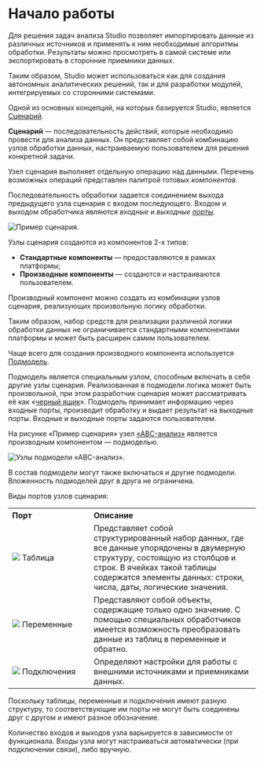 # Начало работы

Для решения задач анализа Studio позволяет импортировать данные из различных источников и применять к ним необходимые алгоритмы обработки. Результаты можно просмотреть в самой системе или экспортировать в сторонние приемники данных.

Таким образом, Studio может использоваться как для создания автономных аналитических решений, так и для разработки модулей, интегрируемых со сторонними системами.

Одной из основных концепций, на которых базируется Studio, является [Сценарий](./first-scenario.md).

**Сценарий** — последовательность действий, которые необходимо провести для анализа данных. Он представляет собой комбинацию узлов обработки данных, настраиваемую пользователем для решения конкретной задачи.

Узел сценария выполняет отдельную операцию над данными. Перечень возможных операций представлен палитрой готовых *компонентов*.

Последовательность обработки задается соединением выхода предыдущего узла сценария с входом последующего. Входом и выходом обработчика являются *входные* и *выходные [порты](../scenario/ports/README.md)*.

![Пример сценария.](./readme-1.png)

Узлы сценария создаются из компонентов 2-х типов:

* **Стандартные компоненты** — предоставляются в рамках платформы;
* **Производные компоненты** — создаются и настраиваются пользователем.

Производный компонент можно создать из комбинации узлов сценария, реализующих произвольную логику обработки.

Таким образом, набор средств для реализации различной логики обработки данных не ограничивается стандартными компонентами платформы и может быть расширен самим пользователем.

Чаще всего для создания производного компонента используется [Подмодель](../processors/control/submodel.md).

Подмодель является специальным узлом, способным включать в себя другие узлы сценария. Реализованная в подмодели логика может быть произвольной, при этом разработчик сценария может рассматривать её как «[черный ящик](https://wiki.loginom.ru/articles/black-box.html)». Подмодель принимает информацию через входные порты, производит обработку и выдает результат на выходные порты. Входные и выходные порты задаются пользователем.

На рисунке «Пример сценария» узел [«ABC-анализ»](https://wiki.loginom.ru/articles/abc-analysis.html) является производным компонентом — подмоделью.

![Узлы подмодели «ABC-анализ».](./readme-2.png)

В состав подмодели могут также включаться и другие подмодели. Вложенность подмоделей друг в друга не ограничена.

Виды портов узлов сценария:

<table>
    <tr>
        <th align="left" width="150">Порт</th>
        <th align="left">Описание</th>
    </tr>
    <tr>
        <td><img src="../images/icons/app/node/ports/inputs/table_inactive.svg"> Таблица</td>
        <td>Представляет собой структурированный набор данных, где все данные упорядочены в двумерную структуру, состоящую из столбцов и строк. В ячейках такой таблицы содержатся элементы данных: строки, числа, даты, логические значения.</td>
    </tr>
    <tr>
        <td><img src="../images/icons/app/node/ports/inputs/variable_inactive.svg"> Переменные</td>
        <td>Представляют собой объекты, содержащие только одно значение. С помощью специальных обработчиков имеется возможность преобразовать данные из таблиц в переменные и обратно.</td>
    </tr>
    <tr>
        <td><img src="../images/icons/app/node/ports/inputs/link_inactive.svg"> Подключения</td>
        <td>Определяют настройки для работы с внешними источниками и приемниками данных.</td>
    </tr>
</table>

Поскольку таблицы, переменные и подключения имеют разную структуру, то соответствующие им порты не могут быть соединены друг с другом и имеют разное обозначение.

Количество входов и выходов узла варьируется в зависимости от функционала. Входы узла могут настраиваться автоматически (при подключении связи), либо вручную.
